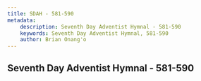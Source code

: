 ```yaml
---
title: SDAH - 581-590
metadata:
    description: Seventh Day Adventist Hymnal - 581-590
    keywords: Seventh Day Adventist Hymnal, 581-590
    author: Brian Onang'o
---
```



## Seventh Day Adventist Hymnal - 581-590
  